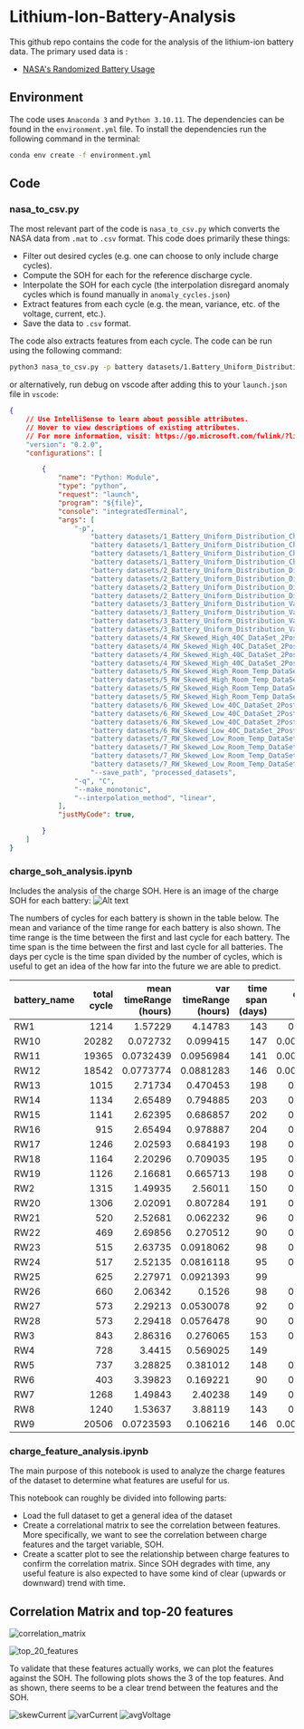 # Lithium-Ion-Battery-Analysis

This github repo contains the code for the analysis of the lithium-ion battery data. The primary used data is :

- [NASA's Randomized Battery Usage](https://www.nasa.gov/content/prognostics-center-of-excellence-data-set-repository) 

## Environment

The code uses `Anaconda 3` and `Python 3.10.11`. The dependencies can be found in the `environment.yml` file. To install the dependencies run the following command in the terminal:

```bash
conda env create -f environment.yml
```

## Code

### nasa_to_csv.py
The most relevant part of the code is `nasa_to_csv.py` which converts the NASA data from `.mat` to `.csv` format. This code does primarily these things:

- Filter out desired cycles (e.g. one can choose to only include charge cycles).
- Compute the SOH for each for the reference discharge cycle.
- Interpolate the SOH for each cycle (the interpolation disregard anomaly cycles which is found manually in `anomaly_cycles.json`)
- Extract features from each cycle (e.g. the mean, variance, etc. of the voltage, current, etc.).
- Save the data to `.csv` format.

The code also extracts features from each cycle. The code can be run using the following command:

```bash
python3 nasa_to_csv.py -p battery datasets/1.Battery_Uniform_Distribution_Charge_Discharge_DataSet_2Post/data/Matlab/RW9.mat battery datasets/1.Battery_Uniform_Distribution_Charge_Discharge_DataSet_2Post/data/Matlab/RW10.mat --save_path processed_datasets -q C --make_monotonic --interpolation_method linear
```

or alternatively, run debug on vscode after adding this to your `launch.json` file in `vscode`:
    
```json
{
    // Use IntelliSense to learn about possible attributes.
    // Hover to view descriptions of existing attributes.
    // For more information, visit: https://go.microsoft.com/fwlink/?linkid=830387
    "version": "0.2.0",
    "configurations": [

        {
            "name": "Python: Module",
            "type": "python",
            "request": "launch",
            "program": "${file}",
            "console": "integratedTerminal",
            "args": [
                "-p", 
                    "battery datasets/1_Battery_Uniform_Distribution_Charge_Discharge_DataSet_2Post/data/Matlab/RW9.mat",
                    "battery datasets/1_Battery_Uniform_Distribution_Charge_Discharge_DataSet_2Post/data/Matlab/RW10.mat",
                    "battery datasets/1_Battery_Uniform_Distribution_Charge_Discharge_DataSet_2Post/data/Matlab/RW11.mat",
                    "battery datasets/1_Battery_Uniform_Distribution_Charge_Discharge_DataSet_2Post/data/Matlab/RW12.mat",
                    "battery datasets/2_Battery_Uniform_Distribution_Discharge_Room_Temp_DataSet_2Post/data/Matlab/RW3.mat",
                    "battery datasets/2_Battery_Uniform_Distribution_Discharge_Room_Temp_DataSet_2Post/data/Matlab/RW4.mat",
                    "battery datasets/2_Battery_Uniform_Distribution_Discharge_Room_Temp_DataSet_2Post/data/Matlab/RW5.mat",
                    "battery datasets/2_Battery_Uniform_Distribution_Discharge_Room_Temp_DataSet_2Post/data/Matlab/RW6.mat",
                    "battery datasets/3_Battery_Uniform_Distribution_Variable_Charge_Room_Temp_DataSet_2Post/data/Matlab/RW1.mat",
                    "battery datasets/3_Battery_Uniform_Distribution_Variable_Charge_Room_Temp_DataSet_2Post/data/Matlab/RW2.mat",
                    "battery datasets/3_Battery_Uniform_Distribution_Variable_Charge_Room_Temp_DataSet_2Post/data/Matlab/RW7.mat",
                    "battery datasets/3_Battery_Uniform_Distribution_Variable_Charge_Room_Temp_DataSet_2Post/data/Matlab/RW8.mat",
                    "battery datasets/4_RW_Skewed_High_40C_DataSet_2Post/data/Matlab/RW25.mat",
                    "battery datasets/4_RW_Skewed_High_40C_DataSet_2Post/data/Matlab/RW26.mat",
                    "battery datasets/4_RW_Skewed_High_40C_DataSet_2Post/data/Matlab/RW27.mat",
                    "battery datasets/4_RW_Skewed_High_40C_DataSet_2Post/data/Matlab/RW28.mat",
                    "battery datasets/5_RW_Skewed_High_Room_Temp_DataSet_2Post/data/Matlab/RW17.mat",
                    "battery datasets/5_RW_Skewed_High_Room_Temp_DataSet_2Post/data/Matlab/RW18.mat",
                    "battery datasets/5_RW_Skewed_High_Room_Temp_DataSet_2Post/data/Matlab/RW19.mat",
                    "battery datasets/5_RW_Skewed_High_Room_Temp_DataSet_2Post/data/Matlab/RW20.mat",
                    "battery datasets/6_RW_Skewed_Low_40C_DataSet_2Post/data/Matlab/RW21.mat",
                    "battery datasets/6_RW_Skewed_Low_40C_DataSet_2Post/data/Matlab/RW22.mat",
                    "battery datasets/6_RW_Skewed_Low_40C_DataSet_2Post/data/Matlab/RW23.mat",
                    "battery datasets/6_RW_Skewed_Low_40C_DataSet_2Post/data/Matlab/RW24.mat",
                    "battery datasets/7_RW_Skewed_Low_Room_Temp_DataSet_2Post/data/Matlab/RW13.mat",
                    "battery datasets/7_RW_Skewed_Low_Room_Temp_DataSet_2Post/data/Matlab/RW14.mat",
                    "battery datasets/7_RW_Skewed_Low_Room_Temp_DataSet_2Post/data/Matlab/RW15.mat",
                    "battery datasets/7_RW_Skewed_Low_Room_Temp_DataSet_2Post/data/Matlab/RW16.mat",
                    "--save_path", "processed_datasets",
                "-q", "C",
                "--make_monotonic",
                "--interpolation_method", "linear",
            ],
            "justMyCode": true,

        }
    ]
}
```

### charge_soh_analysis.ipynb

Includes the analysis of the charge SOH. Here is an image of the charge SOH for each battery:
![Alt text](readme_imgs/soh_vs_days.png)

The numbers of cycles for each battery is shown in the table below. The mean and variance of the time range for each battery is also shown. The time range is the time between the first and last cycle for each battery. The time span is the time between the first and last cycle for all batteries. The days per cycle is the time span divided by the number of cycles, which is useful to get an idea of the how far into the future we are able to predict.

| battery_name   |   total cycle |   mean timeRange (hours) |   var timeRange (hours) |   time span (days) |   days per cycle |
|:---------------|--------------:|-------------------------:|------------------------:|-------------------:|-----------------:|
| RW1            |          1214 |                1.57229   |               4.14783   |                143 |       0.117792   |
| RW10           |         20282 |                0.072732  |               0.099415  |                147 |       0.00724781 |
| RW11           |         19365 |                0.0732439 |               0.0956984 |                141 |       0.00728118 |
| RW12           |         18542 |                0.0773774 |               0.0881283 |                146 |       0.00787402 |
| RW13           |          1015 |                2.71734   |               0.470453  |                198 |       0.195074   |
| RW14           |          1134 |                2.65489   |               0.794885  |                203 |       0.179012   |
| RW15           |          1141 |                2.62395   |               0.686857  |                202 |       0.177038   |
| RW16           |           915 |                2.65494   |               0.978887  |                204 |       0.222951   |
| RW17           |          1246 |                2.02593   |               0.684193  |                198 |       0.158909   |
| RW18           |          1164 |                2.20296   |               0.709035  |                195 |       0.167526   |
| RW19           |          1126 |                2.16681   |               0.665713  |                198 |       0.175844   |
| RW2            |          1315 |                1.49935   |               2.56011   |                150 |       0.114068   |
| RW20           |          1306 |                2.02091   |               0.807284  |                191 |       0.146248   |
| RW21           |           520 |                2.52681   |               0.062232  |                 96 |       0.184615   |
| RW22           |           469 |                2.69856   |               0.270512  |                 90 |       0.191898   |
| RW23           |           515 |                2.63735   |               0.0918062 |                 98 |       0.190291   |
| RW24           |           517 |                2.52135   |               0.0816118 |                 95 |       0.183752   |
| RW25           |           625 |                2.27971   |               0.0921393 |                 99 |       0.1584     |
| RW26           |           660 |                2.06342   |               0.1526    |                 98 |       0.148485   |
| RW27           |           573 |                2.29213   |               0.0530078 |                 92 |       0.160558   |
| RW28           |           573 |                2.29418   |               0.0576478 |                 90 |       0.157068   |
| RW3            |           843 |                2.86316   |               0.276065  |                153 |       0.181495   |
| RW4            |           728 |                3.4415    |               0.569025  |                149 |       0.20467    |
| RW5            |           737 |                3.28825   |               0.381012  |                148 |       0.200814   |
| RW6            |           403 |                3.39823   |               0.169221  |                 90 |       0.223325   |
| RW7            |          1268 |                1.49843   |               2.40238   |                149 |       0.117508   |
| RW8            |          1240 |                1.53637   |               3.88119   |                143 |       0.115323   |
| RW9            |         20506 |                0.0723593 |               0.106216  |                146 |       0.00711987 |

### charge_feature_analysis.ipynb

The main purpose of this notebook is used to analyze the charge features of the dataset to determine what features are useful for us. 

This notebook can roughly be divided into following parts:

- Load the full dataset to get a general idea of the dataset
- Create a correlational matrix to see the correlation between features. More specifically, we want to see the correlation between charge features and the target variable, SOH.
- Create a scatter plot to see the relationship between charge features to confirm the correlation matrix. Since SOH degrades with time, any useful feature is also expected to have some kind of clear (upwards or downward) trend with time.

## Correlation Matrix and top-20 features

![correlation_matrix](readme_imgs/correlation_matrix.png)

![top_20_features](readme_imgs/top_20_features.png)

To validate that these features actually works, we can plot the features against the SOH. The following plots shows the 3 of the top features. And as shown, there seems to be a clear trend between the features and the SOH.


![skewCurrent](readme_imgs/skewness_current.png)
![varCurrent](readme_imgs/var_current.png)
![avgVoltage](readme_imgs/avg_voltage.png)

